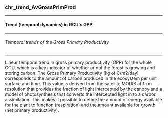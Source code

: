 ### chr_trend_AvGrossPrimProd



------
#### Trend (temporal dynamics) in GCU's GPP



------
###### Temporal trends of the  Gross Primary Productivity



------
Linear temporal trend in gross primary productivity (GPP) for the whole GCU, which is a key indicator of whether or not the forest is growing and storing carbon. The Gross Primary Productivity (kg of C/m2/day) corresponds to the amount of carbon produced in the ecosystem per unit surface and time. This value is derived from the satellite MODIS at 1 km resolution that provides the fraction of light intercepted by the canopy and a model of photosynthesis that converts the intercepted light in to a carbon assimilation. This makes it possible to define the amount of energy available for the plant to function (respiration) and the amount available for growth (net primary productivity).